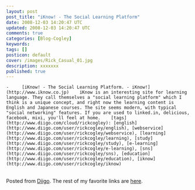```yaml
---           
layout: post
post_title: "iKnow! - The Social Learning Platform"
date: 2008-12-03 14:20:47 UTC
updated: 2008-12-03 14:20:47 UTC
comments: true
categories: [Blog-Cogley]
keywords: 
tags: []
posticon: default
cover: /images/Rick_Casual_01.jpg
description: xxxxxxx
published: true
---
```

 
    -     [iKnow! - The Social Learning Platform. - iKnow!](http://www.iknow.co.jp)    iKnow is an interesting site for learning language. They call themselves a "social learning platform" which I think is a unique concept, and right now the learning content is English and Japanese courses. The site seems modern, with typical "social networking" features. If you are used to linked.in, delicious, facebook, mixi, you'll feel at home.    [tags](http://www.diigo.com/cloud/rickcogley): [english](http://www.diigo.com/user/rickcogley/english), [webservice](http://www.diigo.com/user/rickcogley/webservice), [learning](http://www.diigo.com/user/rickcogley/learning), [study](http://www.diigo.com/user/rickcogley/study), [e-learning](http://www.diigo.com/user/rickcogley/e-learning), [sns](http://www.diigo.com/user/rickcogley/sns), [education](http://www.diigo.com/user/rickcogley/education), [iknow](http://www.diigo.com/user/rickcogley/iknow)    
<br />Posted from [Diigo](http://www.diigo.com). The rest of my favorite links are [here](http://www.diigo.com/user/rickcogley).